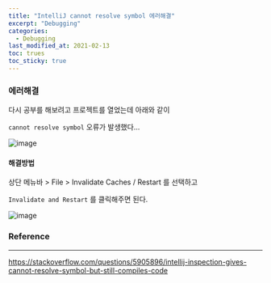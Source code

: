 ```yaml
---
title: "IntelliJ cannot resolve symbol 에러해결"
excerpt: "Debugging"
categories:
  - Debugging
last_modified_at: 2021-02-13
toc: trues
toc_sticky: true
---
```


### 에러해결

다시 공부를 해보려고 프로젝트를 열었는데 아래와 같이 

`cannot resolve symbol` 오류가 발생했다...

![image](https://user-images.githubusercontent.com/17541671/107791903-d5d61b00-6d97-11eb-9687-9f6e34633b3e.png)



#### 해결방법

상단 메뉴바 > File > Invalidate Caches / Restart 를 선택하고

`Invalidate and Restart` 를 클릭해주면 된다.

![image](https://user-images.githubusercontent.com/17541671/107793168-5a756900-6d99-11eb-966f-eef87d5f57b2.png)



### Reference

---

https://stackoverflow.com/questions/5905896/intellij-inspection-gives-cannot-resolve-symbol-but-still-compiles-code
